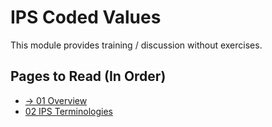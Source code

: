 # IPS Coded Values

This module provides training / discussion without exercises.

## Pages to Read (In Order)
* [&rarr; 01 Overview](01_Overview.md)
* [02 IPS Terminologies](02_IPS_Terminologies.md)


